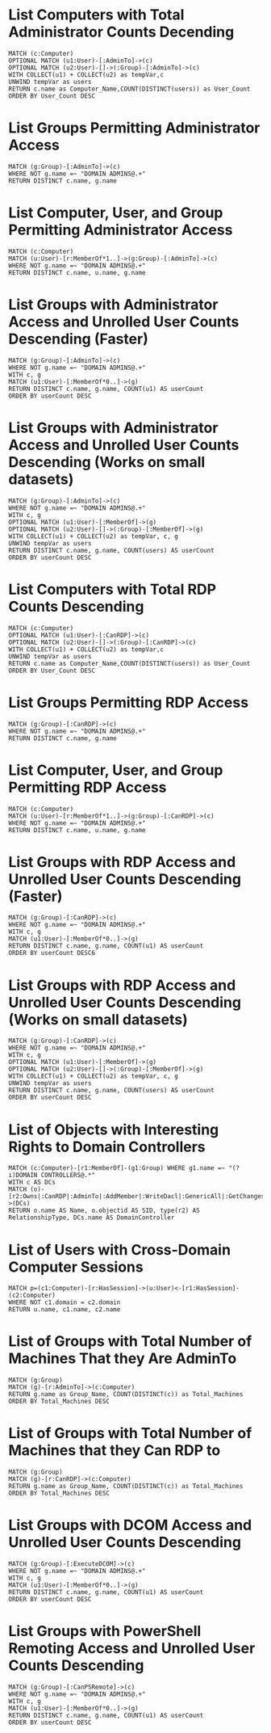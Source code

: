# List Computers with Total Administrator Counts Decending
```
MATCH (c:Computer)
OPTIONAL MATCH (u1:User)-[:AdminTo]->(c)
OPTIONAL MATCH (u2:User)-[]->(:Group)-[:AdminTo]->(c)
WITH COLLECT(u1) + COLLECT(u2) as tempVar,c
UNWIND tempVar as users
RETURN c.name as Computer_Name,COUNT(DISTINCT(users)) as User_Count
ORDER BY User_Count DESC
```
# List Groups Permitting Administrator Access
```
MATCH (g:Group)-[:AdminTo]->(c)
WHERE NOT g.name =~ "DOMAIN ADMINS@.+"
RETURN DISTINCT c.name, g.name
```
# List Computer, User, and Group Permitting Administrator Access
```
MATCH (c:Computer)
MATCH (u:User)-[r:MemberOf*1..]->(g:Group)-[:AdminTo]->(c)
WHERE NOT g.name =~ "DOMAIN ADMINS@.+"
RETURN DISTINCT c.name, u.name, g.name
```
# List Groups with Administrator Access and Unrolled User Counts Descending (Faster)
```
MATCH (g:Group)-[:AdminTo]->(c)
WHERE NOT g.name =~ "DOMAIN ADMINS@.+"
WITH c, g
MATCH (u1:User)-[:MemberOf*0..]->(g)
RETURN DISTINCT c.name, g.name, COUNT(u1) AS userCount
ORDER BY userCount DESC
```
# List Groups with Administrator Access and Unrolled User Counts Descending (Works on small datasets)
```
MATCH (g:Group)-[:AdminTo]->(c)
WHERE NOT g.name =~ "DOMAIN ADMINS@.+"
WITH c, g
OPTIONAL MATCH (u1:User)-[:MemberOf]->(g)
OPTIONAL MATCH (u2:User)-[]->(:Group)-[:MemberOf]->(g)
WITH COLLECT(u1) + COLLECT(u2) as tempVar, c, g
UNWIND tempVar as users
RETURN DISTINCT c.name, g.name, COUNT(users) AS userCount
ORDER BY userCount DESC
```
# List Computers with Total RDP Counts Descending
```
MATCH (c:Computer)
OPTIONAL MATCH (u1:User)-[:CanRDP]->(c)
OPTIONAL MATCH (u2:User)-[]->(:Group)-[:CanRDP]->(c)
WITH COLLECT(u1) + COLLECT(u2) as tempVar,c
UNWIND tempVar as users
RETURN c.name as Computer_Name,COUNT(DISTINCT(users)) as User_Count
ORDER BY User_Count DESC
```
# List Groups Permitting RDP Access
```
MATCH (g:Group)-[:CanRDP]->(c)
WHERE NOT g.name =~ "DOMAIN ADMINS@.+"
RETURN DISTINCT c.name, g.name
```
# List Computer, User, and Group Permitting RDP Access
```
MATCH (c:Computer)
MATCH (u:User)-[r:MemberOf*1..]->(g:Group)-[:CanRDP]->(c)
WHERE NOT g.name =~ "DOMAIN ADMINS@.+"
RETURN DISTINCT c.name, u.name, g.name
```
# List Groups with RDP Access and Unrolled User Counts Descending (Faster)
```
MATCH (g:Group)-[:CanRDP]->(c)
WHERE NOT g.name =~ "DOMAIN ADMINS@.+"
WITH c, g
MATCH (u1:User)-[:MemberOf*0..]->(g)
RETURN DISTINCT c.name, g.name, COUNT(u1) AS userCount
ORDER BY userCount DESC6
```
# List Groups with RDP Access and Unrolled User Counts Descending (Works on small datasets)
```
MATCH (g:Group)-[:CanRDP]->(c)
WHERE NOT g.name =~ "DOMAIN ADMINS@.+"
WITH c, g
OPTIONAL MATCH (u1:User)-[:MemberOf]->(g)
OPTIONAL MATCH (u2:User)-[]->(:Group)-[:MemberOf]->(g)
WITH COLLECT(u1) + COLLECT(u2) as tempVar, c, g
UNWIND tempVar as users
RETURN DISTINCT c.name, g.name, COUNT(users) AS userCount
ORDER BY userCount DESC
```
# List of Objects with Interesting Rights to Domain Controllers
```
MATCH (c:Computer)-[r1:MemberOf]-(g1:Group) WHERE g1.name =~ "(?i)DOMAIN CONTROLLERS@.*"
WITH c AS DCs
MATCH (o)-[r2:Owns|:CanRDP|:AdminTo|:AddMember|:WriteDacl|:GenericAll|:GetChanges|:HasSession|:WriteOwner|:ExecuteDCOM|:AllowedToAct|:GenericWrite|:GetChangesAll|:AllExtendedRights|:AllExtendedRights|:AllowedToDelegate|:ForceChangePassword]->(DCs)
RETURN o.name AS Name, o.objectid AS SID, type(r2) AS RelationshipType, DCs.name AS DomainController
```
# List of Users with Cross-Domain Computer Sessions
```
MATCH p=(c1:Computer)-[r:HasSession]->(u:User)<-[r1:HasSession]-(c2:Computer)
WHERE NOT c1.domain = c2.domain 
RETURN u.name, c1.name, c2.name
```
# List of Groups with Total Number of Machines That they Are AdminTo
```
MATCH (g:Group)
MATCH (g)-[r:AdminTo]->(c:Computer)
RETURN g.name as Group_Name, COUNT(DISTINCT(c)) as Total_Machines
ORDER BY Total_Machines DESC
```
# List of Groups with Total Number of Machines that they Can RDP to
```
MATCH (g:Group)
MATCH (g)-[r:CanRDP]->(c:Computer)
RETURN g.name as Group_Name, COUNT(DISTINCT(c)) as Total_Machines
ORDER BY Total_Machines DESC
```
# List Groups with DCOM Access and Unrolled User Counts Descending
```
MATCH (g:Group)-[:ExecuteDCOM]->(c)
WHERE NOT g.name =~ "DOMAIN ADMINS@.+"
WITH c, g
MATCH (u1:User)-[:MemberOf*0..]->(g)
RETURN DISTINCT c.name, g.name, COUNT(u1) AS userCount
ORDER BY userCount DESC
```
# List Groups with PowerShell Remoting Access and Unrolled User Counts Descending
```
MATCH (g:Group)-[:CanPSRemote]->(c)
WHERE NOT g.name =~ "DOMAIN ADMINS@.+"
WITH c, g
MATCH (u1:User)-[:MemberOf*0..]->(g)
RETURN DISTINCT c.name, g.name, COUNT(u1) AS userCount
ORDER BY userCount DESC
```
